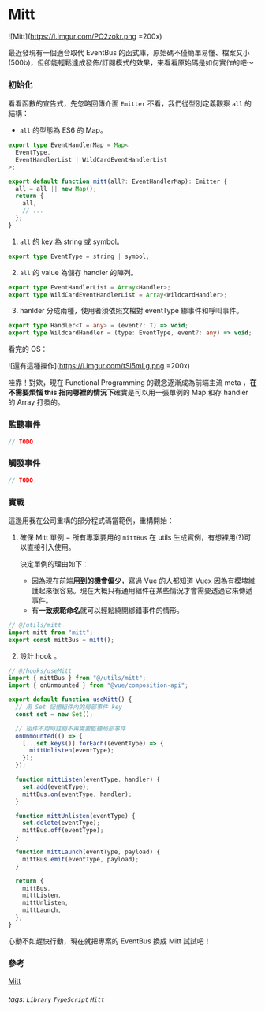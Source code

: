 # Mitt

![Mitt](https://i.imgur.com/PO2zokr.png =200x)

最近發現有一個適合取代 EventBus 的函式庫，原始碼不僅簡單易懂、檔案又小(500b)，但卻能輕鬆達成發佈/訂閱模式的效果，來看看原始碼是如何實作的吧～

### 初始化

看看函數的宣告式，先忽略回傳介面 `Emitter` 不看，我們從型別定義觀察 `all` 的結構：

- `all` 的型態為 ES6 的 Map。

```typescript
export type EventHandlerMap = Map<
  EventType,
  EventHandlerList | WildCardEventHandlerList
>;

export default function mitt(all?: EventHandlerMap): Emitter {
  all = all || new Map();
  return {
    all,
    // ...
  };
}
```

1. `all` 的 key 為 string 或 symbol。

```typescript
export type EventType = string | symbol;
```

2. `all` 的 value 為儲存 handler 的陣列。

```typescript
export type EventHandlerList = Array<Handler>;
export type WildCardEventHandlerList = Array<WildcardHandler>;
```

3. hanlder 分成兩種，使用者須依照文檔對 eventType 綁事件和呼叫事件。

```typescript
export type Handler<T = any> = (event?: T) => void;
export type WildcardHandler = (type: EventType, event?: any) => void;
```

看完的 OS：

![還有這種操作](https://i.imgur.com/tSl5mLg.png =200x)

哇靠！對欸，現在 Functional Programming 的觀念逐漸成為前端主流 meta ，**在不需要煩惱 this 指向哪裡的情況下**確實是可以用一張單例的 Map 和存 handler 的 Array 打發的。

### 監聽事件

```typescript
// TODO
```

### 觸發事件

```typescript
// TODO
```

### 實戰

這邊用我在公司重構的部分程式碼當範例，重構開始：

1. 確保 Mitt 單例 − 所有專案要用的 `mittBus` 在 utils 生成實例，有想裸用(?)可以直接引入使用。

   決定單例的理由如下：

   - 因為現在前端**用到的機會偏少**，寫過 Vue 的人都知道 Vuex 因為有模塊維護起來很容易。現在大概只有通用組件在某些情況才會需要透過它來傳遞事件。
   - 有**一致規範命名**就可以輕鬆繞開綁錯事件的情形。

```javascript
// @/utils/mitt
import mitt from "mitt";
export const mittBus = mitt();
```

2. 設計 hook 。

```javascript
// @/hooks/useMitt
import { mittBus } from "@/utils/mitt";
import { onUnmounted } from "@vue/composition-api";

export default function useMitt() {
  // 用 Set 記憶組件內的局部事件 key
  const set = new Set();

  // 組件不用時註銷不再需要監聽局部事件
  onUnmounted(() => {
    [...set.keys()].forEach((eventType) => {
      mittUnlisten(eventType);
    });
  });

  function mittListen(eventType, handler) {
    set.add(eventType);
    mittBus.on(eventType, handler);
  }

  function mittUnlisten(eventType) {
    set.delete(eventType);
    mittBus.off(eventType);
  }

  function mittLaunch(eventType, payload) {
    mittBus.emit(eventType, payload);
  }

  return {
    mittBus,
    mittListen,
    mittUnlisten,
    mittLaunch,
  };
}
```

心動不如趕快行動，現在就把專案的 EventBus 換成 Mitt 試試吧！

### 參考

[Mitt](https://github.com/developit/mitt)

###### tags: `Library` `TypeScript` `Mitt`
